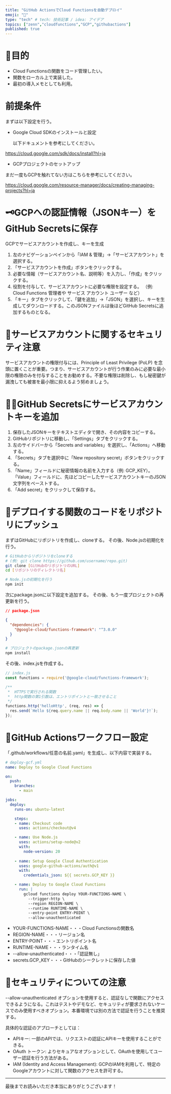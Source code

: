 ```yaml
---
title: "GitHub ActionsでCloud Functionsを自動デプロイ"
emoji: "📄"
type: "tech" # tech: 技術記事 / idea: アイデア
topics: ["zenn","cloudfunctions","GCP","githubactions"]
published: true
---
```


# 🎯目的

- Cloud Functionsの関数をコード管理したい。
- 関数をローカル上で実装した。
- 最初の導入メモとしても利用。

# 前提条件

まずは以下設定を行う。

- Google Cloud SDKのインストールと設定

  以下ドキュメントを参考にしてください。

https://cloud.google.com/sdk/docs/install?hl=ja

- GCPプロジェクトのセットアップ

まだ一度もGCPを触れてない方はこちらを参考にしてください。

https://cloud.google.com/resource-manager/docs/creating-managing-projects?hl=ja

# 🗝️GCPへの認証情報（JSONキー）をGitHub Secretsに保存

GCPでサービスアカウントを作成し、キーを生成

1. 左のナビゲーションペインから「IAM & 管理」→「サービスアカウント」を選択する。
2. 「サービスアカウントを作成」ボタンをクリックする。
3. 必要な情報（サービスアカウント名、説明等）を入力し、「作成」をクリックする。
4. 役割を付与して、サービスアカウントに必要な権限を設定する。
   （例: Cloud Functions 管理者や サービス アカウント ユーザー など）
5. 「キー」タブをクリックして、「鍵を追加」→「JSON」を選択し、キーを生成してダウンロードする。このJSONファイルは後ほどGitHub Secretsに追加するものとなる。

# 🔐サービスアカウントに関するセキュリティ注意

サービスアカウントの権限付与には、Principle of Least Privilege (PoLP) を念頭に置くことが重要。つまり、サービスアカウントが行う作業のみに必要な最小限の権限のみを付与することをお勧めする。不要な権限は削除し、もし秘密鍵が漏洩しても被害を最小限に抑えるよう努めましょう。

# 🕵️‍♂️GitHub Secretsにサービスアカウントキーを追加

1. 保存したJSONキーをテキストエディタで開き、その内容をコピーする。
2. GitHubリポジトリに移動し、「Settings」タブをクリックする。
3. 左のサイドバーから「Secrets and variables」を選択し、「Actions」へ移動する。
4. 「Secrets」タブを選択中に「New repository secret」ボタンをクリックする。
5. 「Name」フィールドに秘密情報の名前を入力する（例: GCP_KEY）。
「Value」フィールドに、先ほどコピーしたサービスアカウントキーのJSON文字列をペーストする。
6. 「Add secret」をクリックして保存する。

# 🚀デプロイする関数のコードをリポジトリにプッシュ

まずはGitHubにリポジトリを作成し、cloneする。
その後、Node.jsの初期化を行う。

```bash
# GitHubからリポジトリをcloneする
# (例: git clone https://github.com/username/repo.git)
git clone [GitHubのリポジトリのURL]
cd [リポジトリのディレクトリ名]

# Node.jsの初期化を行う
npm init
```

次にpackage.jsonに以下設定を追加する。
その後、もう一度プロジェクトの再更新を行う。

```json
// package.json

{
  "dependencies": {
    "@google-cloud/functions-framework": "^3.0.0"
  }
}
```

```bash
# プロジェクトのpackage.jsonの再更新
npm install
```

その後、index.jsを作成する。

```javascript
// index.js
const functions = require('@google-cloud/functions-framework');

/**
 *  HTTPSで実行される関数
 *  http関数の第1引数は、エントリポイントと一致させること
 */
functions.http('helloHttp', (req, res) => {
  res.send(`Hello ${req.query.name || req.body.name || 'World'}!`);
});
```

# 🔄GitHub Actionsワークフロー設定

「.github/workflows/任意の名前.yaml」を生成し、以下内容で実装する。

```yaml
# deploy-gcf.yml
name: Deploy to Google Cloud Functions

on:
  push:
    branches:
      - main

jobs:
  deploy:
    runs-on: ubuntu-latest

    steps:
    - name: Checkout code
      uses: actions/checkout@v4

    - name: Use Node.js
      uses: actions/setup-node@v2
      with:
        node-version: 20
    
    - name: Setup Google Cloud Authentication
      uses: google-github-actions/auth@v1
      with:
        credentials_json: ${{ secrets.GCP_KEY }}

    - name: Deploy to Google Cloud Functions
      run: |
        gcloud functions deploy YOUR-FUNCTIONS-NAME \
          --trigger-http \
          --region REGION-NAME \
          --runtime RUNTIME-NAME \
          --entry-point ENTRY-POINT \
          --allow-unauthenticated
```

- YOUR-FUNCTIONS-NAME・・・Cloud Functionsの関数名
- REGION-NAME・・・リージョン名
- ENTRY-POINT・・・エントリポイント名
- RUNTIME-NAME・・・ランタイム名
- --allow-unauthenticated・・・「認証無し」
- secrets.GCP_KEY・・・GitHubのシークレットに保存した値

# 🔐セキュリティについての注意

--allow-unauthenticated オプションを使用すると、認証なしで関数にアクセスできるようになる。これはテストやデモなど、セキュリティが要求されないケースでのみ使用すべきオプション。本番環境では別の方法で認証を行うことを推奨する。

具体的な認証のアプローチとしては：

- APIキー: 一部のAPIでは、リクエストの認証にAPIキーを使用することができる。
- OAuth トークン: よりセキュアなオプションとして、OAuthを使用してユーザー認証を行う方法がある。
- IAM (Identity and Access Management): GCPのIAMを利用して、特定のGoogleアカウントに対して関数のアクセスを許可する。

---

最後までお読みいただき本当にありがとうございます！